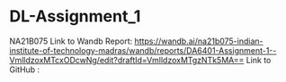 # DL-Assignment_1
NA21B075
Link to Wandb Report: https://wandb.ai/na21b075-indian-institute-of-technology-madras/wandb/reports/DA6401-Assignment-1--VmlldzoxMTcxODcwNg/edit?draftId=VmlldzoxMTgzNTk5MA==
Link to GitHub :

